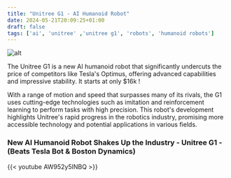 ```yaml
---
title: "Unitree G1 - AI Humanoid Robot"
date: 2024-05-21T20:09:25+01:00
draft: false
tags: ['ai', 'unitree' ,'unitree g1', 'robots', 'humanoid robots']
---
```


![alt](/images/Unitree-G1.png)

The Unitree G1 is a new AI humanoid robot that significantly undercuts the price of competitors like Tesla's Optimus, offering advanced capabilities and impressive stability. It starts at only $16k !

With a range of motion and speed that surpasses many of its rivals, the G1 uses cutting-edge technologies such as imitation and reinforcement learning to perform tasks with high precision. This robot's development highlights Unitree's rapid progress in the robotics industry, promising more accessible technology and potential applications in various fields.

### New AI Humanoid Robot Shakes Up the Industry - Unitree G1 - (Beats Tesla Bot & Boston Dynamics)
{{< youtube AW952y5INBQ >}}
